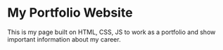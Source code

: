 # My Portfolio Website
This is my page built on HTML, CSS, JS to work as a portfolio and show important information about my career.
